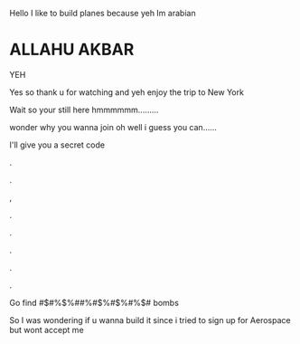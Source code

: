 <p>Hello I like to build planes because yeh Im arabian</p>
<h1>ALLAHU AKBAR</h1>
<html>YEH</html>
<p>Yes so thank u for watching and yeh enjoy the trip to New York</p>










<p>Wait so your still here hmmmmmm.........</p>
<p>wonder why you wanna join oh well i guess you can......</p>
<p>I'll give you a secret code</p>
<p>.</p>
<p>.</p>
<p>,</p>
<p>.</p>
<p>.</p>
<p>.</p>
<p>.</p>
<p>.</p>
<p>Go find #$#%$%##%#$%#$%#%$# bombs</p>











<html><p>So I was wondering if u wanna build it since i tried to sign up for Aerospace but wont accept me</p></html>


